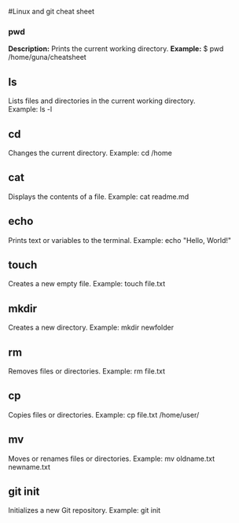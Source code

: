 #Linux and git cheat sheet
### pwd
**Description:** Prints the current working directory.
**Example:**
$ pwd
/home/guna/cheatsheet
## ls  
Lists files and directories in the current working directory.  
Example: ls -l  
## cd
Changes the current directory.
Example: cd /home
## cat
Displays the contents of a file.
Example: cat readme.md
## echo
Prints text or variables to the terminal.
Example: echo "Hello, World!"
## touch
Creates a new empty file.
Example: touch file.txt
## mkdir
Creates a new directory.
Example: mkdir newfolder
## rm
Removes files or directories.
Example: rm file.txt
## cp
Copies files or directories.
Example: cp file.txt /home/user/
## mv
Moves or renames files or directories.
Example:
mv oldname.txt newname.txt
## git init
Initializes a new Git repository.
Example:
git init


